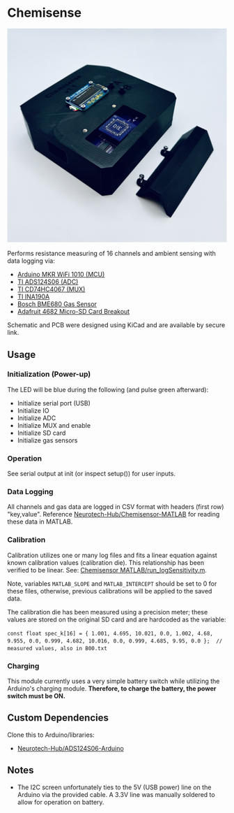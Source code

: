 # Chemisense
![Chemisense Module](Chemisense_v1_Module.jpg)

Performs resistance measuring of 16 channels and ambient sensing with data logging via:
- [Arduino MKR WiFi 1010 (MCU)](https://store-usa.arduino.cc/products/arduino-mkr-wifi-1010)
- [TI ADS124S06 (ADC)](https://www.ti.com/product/ADS124S06)
- [TI CD74HC4067 (MUX)](https://www.ti.com/product/CD74HC4067)
- [TI INA190A](https://www.ti.com/product/INA190)
- [Bosch BME680 Gas Sensor](https://www.bosch-sensortec.com/products/environmental-sensors/gas-sensors/bme680/)
- [Adafruit 4682 Micro-SD Card Breakout](https://www.digikey.com/en/products/detail/adafruit-industries-llc/4682/12822319)

Schematic and PCB were designed using KiCad and are available by secure link.

## Usage
### Initialization (Power-up)
The LED will be blue during the following (and pulse green afterward):
- Initialize serial port (USB)
- Initialize IO
- Initialize ADC
- Initialize MUX and enable
- Initialize SD card
- Initialize gas sensors

### Operation
See serial output at init (or inspect setup()) for user inputs.

### Data Logging
All channels and gas data are logged in CSV format with headers (first row) "key,value". Reference [Neurotech-Hub/Chemisensor-MATLAB](https://github.com/Neurotech-Hub/Chemisensor-MATLAB) for reading these data in MATLAB.

### Calibration
Calibration utilizes one or many log files and fits a linear equation against known calibration values (calibration die). This relationship has been verified to be linear. See: [Chemisensor MATLAB/run_logSensitivity.m](https://github.com/Neurotech-Hub/Chemisensor-MATLAB/blob/main/run_logSensitivity.m).

Note, variables `MATLAB_SLOPE` and `MATLAB_INTERCEPT` should be set to 0 for these files, otherwise, previous calibrations will be applied to the saved data.

The calibration die has been measured using a precision meter; these values are stored on the original SD card and are hardcoded as the variable:

`const float spec_k[16] = { 1.001, 4.695, 10.021, 0.0, 1.002, 4.68, 9.955, 0.0, 0.999, 4.682, 10.016, 0.0, 0.999, 4.685, 9.95, 0.0 };  // measured values, also in B00.txt`

### Charging
This module currently uses a very simple battery switch while utilizing the Arduino's charging module. **Therefore, to charge the battery, the power switch must be ON.**

## Custom Dependencies
Clone this to Arduino/libraries:
- [Neurotech-Hub/ADS124S06-Arduino](https://github.com/Neurotech-Hub/ADS124S06-Arduino)

## Notes
- The I2C screen unfortunately ties to the 5V (USB power) line on the Arduino via the provided cable. A 3.3V line was manually soldered to allow for operation on battery.